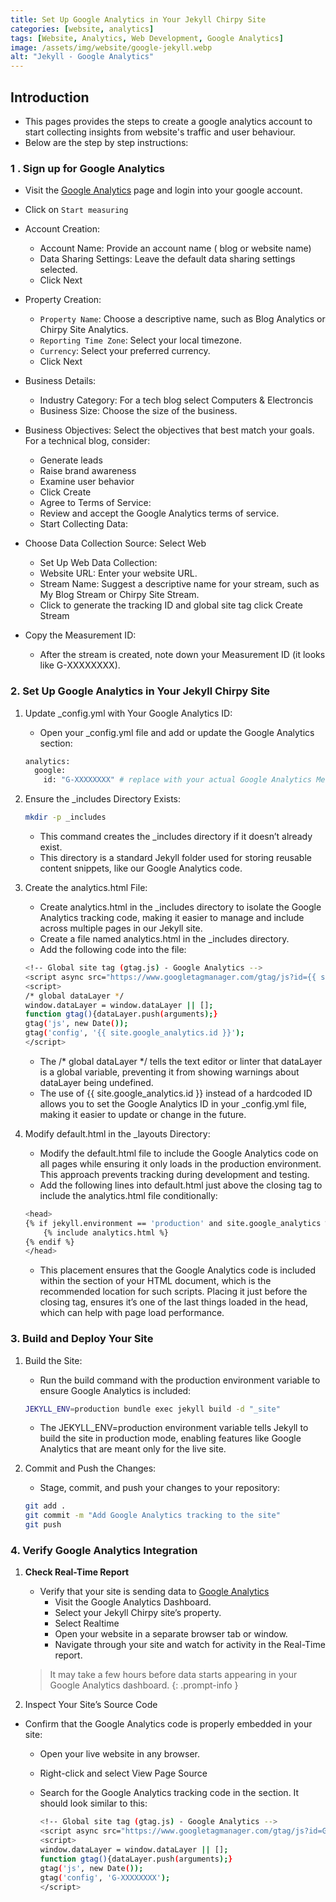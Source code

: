 ```yaml
---
title: Set Up Google Analytics in Your Jekyll Chirpy Site
categories: [website, analytics]
tags: [Website, Analytics, Web Development, Google Analytics]
image: /assets/img/website/google-jekyll.webp
alt: "Jekyll - Google Analytics" 
---
```


## Introduction

- This pages provides the steps to create a google analytics account to start collecting insights from website's traffic and user behaviour.
- Below are the step by step instructions:

### 1 . Sign up for Google Analytics

- Visit the  [Google Analytics](https://analytics.google.com/) page and login into your google account.
- Click on `Start measuring`
- Account Creation:
  - Account Name: Provide an account name ( blog or website name)
  - Data Sharing Settings: Leave the default data sharing settings selected.
  - Click Next
- Property Creation:
  - `Property Name`: Choose a descriptive name, such as Blog Analytics or Chirpy Site Analytics.
  - `Reporting Time Zone`: Select your local timezone.
  - `Currency`: Select your preferred currency.
  - Click Next
- Business Details:
  - Industry Category: For a tech blog select Computers & Electroncis
  - Business Size: Choose the size of the business.

- Business Objectives: Select the objectives that best match your goals. For a technical blog, consider:
  - Generate leads
  - Raise brand awareness
  - Examine user behavior
  - Click Create
  - Agree to Terms of Service:
  - Review and accept the Google Analytics terms of service.
  - Start Collecting Data:

- Choose Data Collection Source: Select Web
  - Set Up Web Data Collection:
  - Website URL: Enter your website URL.
  - Stream Name: Suggest a descriptive name for your stream, such as My Blog Stream or Chirpy Site Stream.
  - Click to generate the tracking ID and global site tag click Create Stream

- Copy the Measurement ID:
  - After the stream is created, note down your Measurement ID (it looks like G-XXXXXXXX).

### 2. Set Up Google Analytics in Your Jekyll Chirpy Site

1. Update _config.yml with Your Google Analytics ID:
    - Open your _config.yml file and add or update the Google Analytics section:

    ```sh
    analytics:
      google:
        id: "G-XXXXXXXX" # replace with your actual Google Analytics Measurement ID
    ```

2. Ensure the _includes Directory Exists:

    ```sh
    mkdir -p _includes
    ```

    - This command creates the _includes directory if it doesn’t already exist. 
    - This directory is a standard Jekyll folder used for storing reusable content snippets, like our Google Analytics code. 

3. Create the analytics.html File:
    - Create analytics.html in the _includes directory to isolate the Google Analytics tracking code, making it easier to manage and include across multiple pages in our Jekyll site.
    - Create a file named analytics.html in the _includes directory.
    - Add the following code into the file:

    ```sh
    <!-- Global site tag (gtag.js) - Google Analytics -->
    <script async src="https://www.googletagmanager.com/gtag/js?id={{ site.google_analytics.id }}"></script>
    <script>
    /* global dataLayer */
    window.dataLayer = window.dataLayer || [];
    function gtag(){dataLayer.push(arguments);}
    gtag('js', new Date());
    gtag('config', '{{ site.google_analytics.id }}');
    </script>
    ```

    - The /* global dataLayer */ tells the text editor or linter that dataLayer is a global variable, preventing it from showing warnings about dataLayer being undefined.
    - The use of {{ site.google_analytics.id }} instead of a hardcoded ID allows you to set the Google Analytics ID in your _config.yml file, making it easier to update or change in the future.

4. Modify default.html in the _layouts Directory:
    - Modify the default.html file to include the Google Analytics code on all pages while ensuring it only loads in the production environment. This approach prevents tracking during development and testing.
    - Add the following lines into default.html just above the closing </head> tag to include the analytics.html file conditionally:

    ```sh
    <head>
    {% if jekyll.environment == 'production' and site.google_analytics %}
        {% include analytics.html %}
    {% endif %}
    </head>
    ```

    - This placement ensures that the Google Analytics code is included within the <head> section of your HTML document, which is the recommended location for such scripts. Placing it just before the closing </head> tag, ensures it’s one of the last things loaded in the head, which can help with page load performance.

### 3. Build and Deploy Your Site

1. Build the Site:
    - Run the build command with the production environment variable to ensure Google Analytics is included:

    ```sh
    JEKYLL_ENV=production bundle exec jekyll build -d "_site"
    ```

    - The JEKYLL_ENV=production environment variable tells Jekyll to build the site in production mode, enabling features like Google Analytics that are meant only for the live site.

2. Commit and Push the Changes:

    - Stage, commit, and push your changes to your repository:

    ```sh
    git add .
    git commit -m "Add Google Analytics tracking to the site"
    git push
    ```

### 4. Verify Google Analytics Integration

1. **Check Real-Time Report**

    - Verify that your site is sending data to [Google Analytics](https://analytics.google.com/)
      - Visit the Google Analytics Dashboard.
      - Select your Jekyll Chirpy site’s property.
      - Select Realtime
      - Open your website in a separate browser tab or window.
      - Navigate through your site and watch for activity in the Real-Time report.

    > It may take a few hours before data starts appearing in your Google Analytics dashboard.
    {: .prompt-info }

2. Inspect Your Site’s Source Code

- Confirm that the Google Analytics code is properly embedded in your site:

  - Open your live website in any browser.
  - Right-click and select View Page Source
  - Search for the Google Analytics tracking code in the <head> section. It should look similar to this:

    ```sh
    <!-- Global site tag (gtag.js) - Google Analytics -->
    <script async src="https://www.googletagmanager.com/gtag/js?id=G-XXXXXXXX"></script>
    <script>
    window.dataLayer = window.dataLayer || [];
    function gtag(){dataLayer.push(arguments);}
    gtag('js', new Date());
    gtag('config', 'G-XXXXXXXX');
    </script>
    ```
